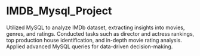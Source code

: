 # IMDB_Mysql_Project
Utilized MySQL to analyze IMDb dataset, extracting insights into movies, genres, and ratings. Conducted tasks such as director and actress rankings, top production house identification, and in-depth movie rating analysis. Applied advanced MySQL queries for data-driven decision-making.
